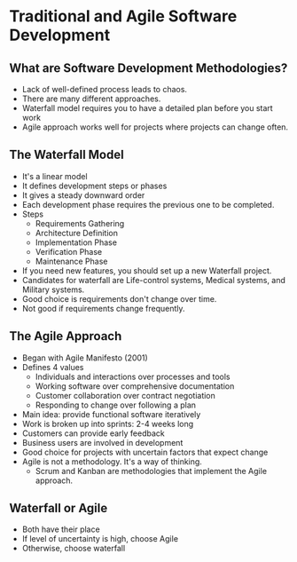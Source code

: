 # Traditional and Agile Software Development

## What are Software Development Methodologies?

* Lack of well-defined process leads to chaos.
* There are many different approaches.
* Waterfall model requires you to have a detailed plan before you start work
* Agile approach works well for projects where projects can change often.

## The Waterfall Model

* It's a linear model
* It defines development steps or phases
* It gives a steady downward order
* Each development phase requires the previous one to be completed.
* Steps
  * Requirements Gathering
  * Architecture Definition
  * Implementation Phase
  * Verification Phase
  * Maintenance Phase
* If you need new features, you should set up a new Waterfall project.
* Candidates for waterfall are Life-control systems, Medical systems, and Military systems.
* Good choice is requirements don't change over time.
* Not good if requirements change frequently.

## The Agile Approach

* Began with Agile Manifesto (2001)
* Defines 4 values
  * Individuals and interactions over processes and tools
  * Working software over comprehensive documentation
  * Customer collaboration over contract negotiation
  * Responding to change over following a plan
* Main idea: provide functional software iteratively
* Work is broken up into sprints: 2-4 weeks long
* Customers can provide early feedback
* Business users are involved in development
* Good choice for projects with uncertain factors that expect change
* Agile is not a methodology. It's a way of thinking. 
  * Scrum and Kanban are methodologies that implement the Agile approach.

## Waterfall or Agile

* Both have their place
* If level of uncertainty is high, choose Agile
* Otherwise, choose waterfall
